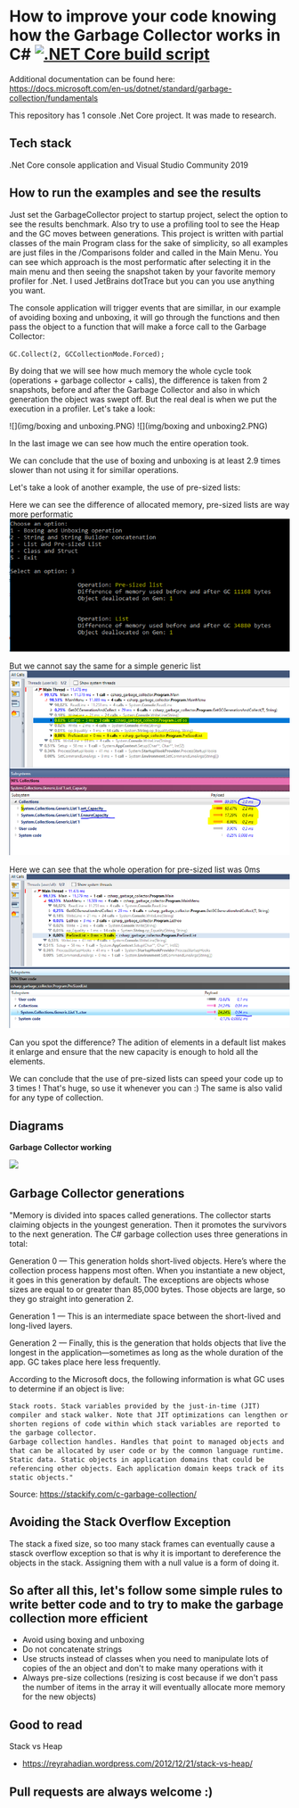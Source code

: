 # How to improve your code knowing how the Garbage Collector works in C# <a href="https://github.com/rafaelqueiroz89/payment-gateway/actions?query=workflow%3A%22.NET+Core+build+script%22+branch%3Amaster">![.NET Core build script](https://img.shields.io/badge/research-repository%20made%20to%20spread%20knowledge-green)</a>
 
Additional documentation can be found here: https://docs.microsoft.com/en-us/dotnet/standard/garbage-collection/fundamentals

This repository has 1 console .Net Core project. It was made to research.

## Tech stack

.Net Core console application and Visual Studio Community 2019

## How to run the examples and see the results

Just set the GarbageCollector project to startup project, select the option to see the results benchmark. Also try to use a profiling tool to see the Heap and the GC moves between generations. This project is written with partial classes of the main Program class for the sake of simplicity, so all examples are just files in the /Comparisons folder and called in the Main Menu. You can see which approach is the most performatic after selecting it in the main menu and then seeing the snapshot taken by your favorite memory profiler for .Net. I used JetBrains dotTrace but you can you use anything you want.

The console application will trigger events that are simillar, in our example of avoiding boxing and unboxing, it will go through the functions and then pass the object to a function that will make a force call to the Garbage Collector:

<code>GC.Collect(2, GCCollectionMode.Forced);</code>

By doing that we will see how much memory the whole cycle took (operations + garbage collector + calls), the difference is taken from 2 snapshots, before and after the Garbage Collector and also in which generation the object was swept off. But the real deal is when we put the execution in a profiler. Let's take a look:

![](img/boxing and unboxing.PNG)
![](img/boxing and unboxing2.PNG)

In the last image we can see how much the entire operation took.

We can conclude that the use of boxing and unboxing is at least 2.9 times slower than not using it for simillar operations.

Let's take a look of another example, the use of pre-sized lists:

Here we can see the difference of allocated memory, pre-sized lists are way more performatic
![](img/lists.PNG)

But we cannot say the same for a simple generic list
![](img/listspayload.PNG)

Here we can see that the whole operation for pre-sized list was 0ms
![](img/presizedlistspayload.PNG)
 
Can you spot the difference? The adition of elements in a default list makes it enlarge and ensure that the new capacity is enough to hold all the elements.

We can conclude that the use of pre-sized lists can speed your code up to 3 times ! That's huge, so use it whenever you can :)
The same is also valid for any type of collection.

## Diagrams

<b>Garbage Collector working</b>

![](https://docs.microsoft.com/pt-br/dotnet/standard/garbage-collection/media/fundamentals/background-server-garbage-collection.png)
  
## Garbage Collector generations

"Memory is divided into spaces called generations. The collector starts claiming objects in the youngest generation. Then it promotes the survivors to the next generation. The C# garbage collection uses three generations in total:

Generation 0 — This generation holds short-lived objects. Here’s where the collection process happens most often. When you instantiate a new object, it goes in this generation by default. The exceptions are objects whose sizes are equal to or greater than 85,000 bytes. Those objects are large, so they go straight into generation 2.
	
Generation 1 — This is an intermediate space between the short-lived and long-lived layers.
	
Generation 2 — Finally, this is the generation that holds objects that live the longest in the application—sometimes as long as the whole duration of the app. GC takes place here less frequently.

According to the Microsoft docs, the following information is what GC uses to determine if an object is live:

    Stack roots. Stack variables provided by the just-in-time (JIT) compiler and stack walker. Note that JIT optimizations can lengthen or shorten regions of code within which stack variables are reported to the garbage collector.
    Garbage collection handles. Handles that point to managed objects and that can be allocated by user code or by the common language runtime.
    Static data. Static objects in application domains that could be referencing other objects. Each application domain keeps track of its static objects."
	
Source: https://stackify.com/c-garbage-collection/

## Avoiding the Stack Overflow Exception

The stack a fixed size, so too many stack frames can eventually cause a stasck overflow exception so that is why it is important to dereference the objects in the stack. Assigning them with a null value is a form of doing it.
  
## So after all this, let's follow some simple rules to write better code and to try to make the garbage collection more efficient

- Avoid using boxing and unboxing
- Do not concatenate strings
- Use structs instead of classes when you need to manipulate lots of copies of the an object and don't to make many operations with it
- Always pre-size collections (resizing is cost because if we don't pass the number of items in the array it will eventually allocate more memory for the new objects)

## Good to read

Stack vs Heap
- https://reyrahadian.wordpress.com/2012/12/21/stack-vs-heap/ 

## Pull requests are always welcome :)
